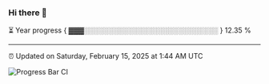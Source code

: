 ### Hi there 👋

⏳ Year progress { ▓▓▓░░░░░░░░░░░░░░░░░░░░░░░░░░░ } 12.35 %

---

⏰ Updated on Saturday, February 15, 2025 at 1:44 AM UTC

![Progress Bar CI](https://github.com/arthurbuhl/arthurbuhl/workflows/Progress%20Bar%20CI/badge.svg)

